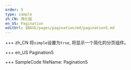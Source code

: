 ```yaml
---
order: 5
type: sample
zh_CN: 简化版
en_US: Pagination
editUrl: $BASE/pages/pagination/md/pagination5.md
---
```


+++ zh_CN
将<Code>simple</Code>设置为<Code>true</Code>, 将显示一个简化的分页组件。

+++ en_US
Pagination5

+++ SampleCode
fileName: Pagination5
